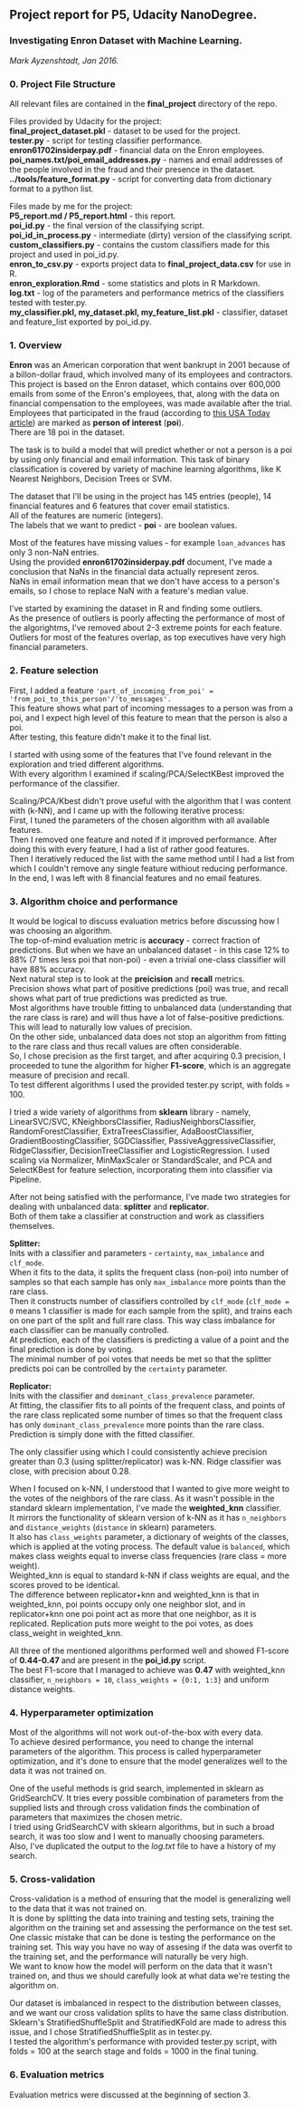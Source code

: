 ## Project report for P5, Udacity NanoDegree.
### Investigating Enron Dataset with Machine Learning.
_Mark Ayzenshtadt, Jan 2016._

### 0. Project File Structure
All relevant files are contained in the __final_project__ directory of the repo.

Files provided by Udacity for the project:<br />__final\_project\_dataset.pkl__ - dataset to be used for the project.<br />__tester.py__ - script for testing classifier performance.<br />__enron61702insiderpay.pdf__ - financial data on the Enron employees.<br />__poi\_names.txt/poi\_email\_addresses.py__ - names and email addresses of the people involved in the fraud and their presence in the dataset.<br />__../tools/feature\_format.py__ - script for converting data from dictionary format to a python list.


Files made by me for the project:<br />__P5\_report.md / P5\_report.html__ - this report.<br />__poi\_id.py__ - the final version of the classifying script.<br />__poi\_id\_in\_process.py__ - intermediate (dirty) version of the classifying script.<br />__custom\_classifiers.py__ - contains the custom classifiers made for this project and used in poi\_id.py.<br />__enron\_to\_csv.py__ - exports project data to __final\_project\_data.csv__ for use in R.<br />__enron\_exploration.Rmd__ - some statistics and plots in R Markdown.<br />__log.txt__ - log of the parameters and performance metrics of the classifiers tested with tester.py.<br />__my\_classifier.pkl, my\_dataset.pkl, my\_feature_list.pkl__ - classifier, dataset and feature_list exported by poi\_id.py.


### 1. Overview
__Enron__ was an American corporation that went bankrupt in 2001 because of a billon-dollar fraud, which involved many of its employees and contractors.<br />This project is based on the Enron dataset, which contains over 600,000 emails from some of the Enron's employees, that, along with the data on financial compensation to the employees, was made available after the trial.
Employees that participated in the fraud (according to [this USA Today article](http://usatoday30.usatoday.com/money/industries/energy/2005-12-28-enron-participants_x.htm)) are marked as __person of interest__ (__poi__).<br />There are 18 poi in the dataset.

The task is to build a model that will predict whether or not a person is a poi by using only financial and email information.
This task of binary classification is covered by variety of machine learning algorithms, like K Nearest Neighbors, Decision Trees or SVM.

The dataset that I'll be using in the project has 145 entries (people), 14 financial features and 6 features that cover email statistics.<br />All of the features are numeric (integers).<br />The labels that we want to predict - __poi__ - are boolean values.

Most of the features have missing values - for example `loan_advances` has only 3 non-NaN entries.<br />Using the provided __enron61702insiderpay.pdf__ document, I've made a conclusion that NaNs in the financial data actually represent zeros.<br />NaNs in email information mean that we don't have access to a person's emails, so I chose to replace NaN with a feature's median value.

I've started by examining the dataset in R and finding some outliers.<br />As the presence of outliers is poorly affecting the performance of most of the algorightms, I've removed about 2-3 extreme points for each feature.<br />Outliers for most of the features overlap, as top executives have very high financial parameters.

### 2. Feature selection
First, I added a feature `'part_of_incoming_from_poi' = 'from_poi_to_this_person'/'to_messages'.`<br />This feature shows what part of incoming messages to a person was from a poi, and I expect high level of this feature to mean that the person is also a poi.<br />After testing, this feature didn't make it to the final list.

I started with using some of the features that I've found relevant in the exploration and tried different algorithms.<br />With every algorithm I examined if scaling/PCA/SelectKBest improved the performance of the classifier.

Scaling/PCA/Kbest didn't prove useful with the algorithm that I was content with (k-NN), and I came up with the following iterative process:<br />First, I tuned the parameters of the chosen algorithm with all available features.<br />Then I removed one feature and noted if it improved performance. After doing this  with every feature, I had a list of rather good features.<br />Then I iteratively reduced the list with the same method until I had a list from which I couldn't remove any single feature withiout reducing performance.<br />In the end, I was left with 8 financial features and no email features.

### 3. Algorithm choice and performance
It would be logical to discuss evaluation metrics before discussing how I was choosing an algorithm.<br />The top-of-mind evaluation metric is __accuracy__ - correct fraction of predictions. But when we have an unbalanced dataset - in this case 12% to 88% (7 times less poi that non-poi) - even a trivial one-class classifier will have 88% accuracy.<br />Next natural step is to look at the __preicision__ and __recall__ metrics.<br />Precision shows what part of positive predictions (poi) was true, and recall shows what part of true predictions was predicted as true.<br />Most algorithms have trouble fitting to unbalanced data (understanding that the rare class is rare) and will thus have a lot of false-positive predictions. This will lead to naturally low values of precision.<br />On the other side, unbalanced data does not stop an algorithm from fitting to the rare class and thus recall values are often considerable.<br />So, I chose precision as the first target, and after acquiring 0.3 precision, I proceeded to tune the algorithm for higher __F1-score__, which is an aggregate measure of precision and recall.<br />To test different algorithms I used the provided tester.py script, with folds = 100.

I tried a wide variety of algorithms from __sklearn__ library - namely, LinearSVC/SVC, KNeighborsClassifier, RadiusNeighborsClassifier, RandomForestClassifier, ExtraTreesClassifier, AdaBoostClassifier, GradientBoostingClassifier, SGDClassifier, PassiveAggressiveClassifier, RidgeClassifier, DecisionTreeClassifier and LogisticRegression.
I used scaling via Normalizer, MinMaxScaler or StandardScaler, and PCA and SelectKBest for feature selection, incorporating them into classifier via Pipeline.

After not being satisfied with the performance, I've made two strategies for dealing with unbalanced data: __splitter__ and __replicator__.<br />Both of them take a classifier at construction and work as classifiers themselves.

__Splitter:__<br />Inits with a classifier and parameters - `certainty`, `max_imbalance` and `clf_mode`.<br />When it fits to the data, it splits the frequent class (non-poi) into number of samples so that each sample has only `max_imbalance` more points than the rare class.<br />Then it constructs number of classifiers controlled by `clf_mode` (`clf_mode = 0` means 1 classifier is made for each sample from the split), and trains each on one part of the split and full rare class. This way class imbalance for each classifier can be manually controlled.<br />At prediction, each of the classifiers is predicting a value of a point and the final prediction is done by voting.<br />The minimal number of poi votes that needs be met so that the splitter predicts poi can be controlled by the `certainty` parameter.

__Replicator:__<br />Inits with the classifier and `dominant_class_prevalence` parameter.<br />At fitting, the classifier fits to all points of the frequent class, and points of the rare class replicated some number of times so that the frequent class has only `dominant_class_prevalence` more points than the rare class.<br />Prediction is simply done with the fitted classifier.

The only classifier using which I could consistently achieve precision greater than 0.3 (using splitter/replicator) was k-NN. Ridge classifier was close, with precision about 0.28.

When I focused on k-NN, I understood that I wanted to give more weight to the votes of the neighbors of the rare class. As it wasn't possible in the standard sklearn implementation, I've made the __weighted\_knn__ classifier.<br />It mirrors the functionality of sklearn version of k-NN as it has `n_neighbors` and `distance_weights` (`distance` in sklearn) parameters.<br />It also has `class_weights` parameter, a dictionary of weights of the classes, which is applied at the voting process. The default value is `balanced`, which makes class weights equal to inverse class frequencies (rare class = more weight).<br />Weighted\_knn is equal to standard k-NN if class weights are equal, and the scores proved to be identical.<br />The difference between replicator+knn and weighted\_knn is that in weighted\_knn, poi points occupy only one neighbor slot, and in replicator+knn one poi point act as more that one neighbor, as it is replicated. Replication puts more weight to the poi votes, as does class\_weight in weighted\_knn.

All three of the mentioned algorithms performed well and showed F1-score of __0.44-0.47__ and are present in the __poi_id.py__ script.<br />The best F1-score that I managed to achieve was __0.47__ with weighted\_knn classifier, `n_neighbors = 10`, `class_weights = {0:1, 1:3}` and uniform distance weights.

### 4. Hyperparameter optimization
Most of the algorithms will not work out-of-the-box with every data.<br />To achieve desired performance, you need to change the internal parameters of the algorithm. This process is called hyperparameter optimization, and it's done to ensure that the model generalizes well to the data it was not trained on.

One of the useful methods is grid search, implemented in sklearn as GridSearchCV. It tries every possible combination of parameters from the supplied lists and through cross validation finds the combination of parameters that maximizes the chosen metric.<br />I tried using GridSearchCV with sklearn algorithms, but in such a broad search, it was too slow and I went to manually choosing parameters.<br />Also, I've duplicated the output to the _log.txt_ file to have a history of my search.

### 5. Cross-validation
Cross-validation is a method of ensuring that the model is generalizing well to the data that it was not trained on.<br />It is done by splitting the data into training and testing sets, training the algorithm on the training set and assessing the performance on the test set.<br />One classic mistake that can be done is testing the performance on the training set. This way you have no way of assesing if the data was overfit to the training set, and the performance will naturally be very high.<br />We want to know how the model will perform on the data that it wasn't trained on, and thus we should carefully look at what data we're testing the algorithm on.

Our dataset is imbalanced in respect to the distribution between classes, and we want our cross validation splits to have the same class distribution.<br />Sklearn's StratifiedShuffleSplit and StratifiedKFold are made to adress this issue, and I chose StratifiedShuffleSplit as in tester.py.<br />I tested the algorithm's performance with provided tester.py script, with folds = 100 at the search stage and folds = 1000 in the final tuning.

### 6. Evaluation metrics
Evaluation metrics were discussed at the beginning of section 3.


